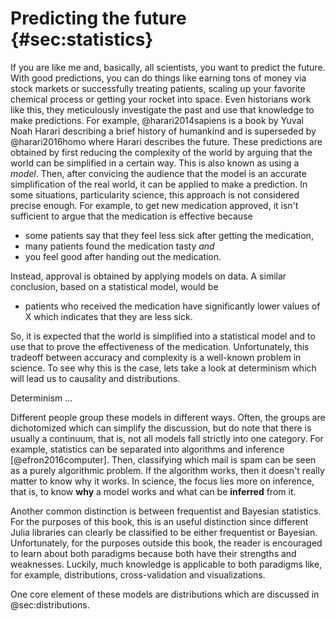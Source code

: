 # Predicting the future {#sec:statistics}

If you are like me and, basically, all scientists, you want to predict the future.
With good predictions, you can do things like earning tons of money via stock markets or successfully treating patients, scaling up your favorite chemical process or getting your rocket into space.
Even historians work like this, they meticulously investigate the past and use that knowledge to make predictions.
For example, @harari2014sapiens is a book by Yuval Noah Harari describing a brief history of humankind and is superseded by @harari2016homo where Harari describes the future.
These predictions are obtained by first reducing the complexity of the world by arguing that the world can be simplified in a certain way.
This is also known as using a _model_.
Then, after convicing the audience that the model is an accurate simplification of the real world, it can be applied to make a prediction.
In some situations, particularity science, this approach is not considered precise enough.
For example, to get new medication approved, it isn't sufficient to argue that the medication is effective because

- some patients say that they feel less sick after getting the medication,
- many patients found the medication tasty _and_
- you feel good after handing out the medication.

Instead, approval is obtained by applying models on data.
A similar conclusion, based on a statistical model, would be

- patients who received the medication have significantly lower values of X which indicates that they are less sick.

So, it is expected that the world is simplified into a statistical model and to use that to prove the effectiveness of the medication.
Unfortunately, this tradeoff between accuracy and complexity is a well-known problem in science.
To see why this is the case, lets take a look at determinism which will lead us to causality and distributions.

Determinism ...

Different people group these models in different ways.
Often, the groups are dichotomized which can simplify the discussion, but do note that there is usually a continuum, that is, not all models fall strictly into one category.
For example, statistics can be separated into algorithms and inference [@efron2016computer].
Then, classifying which mail is spam can be seen as a purely algorithmic problem.
If the algorithm works, then it doesn't really matter to know why it works.
In science, the focus lies more on inference, that is, to know **why** a model works and what can be **inferred** from it.

Another common distinction is between frequentist and Bayesian statistics.
For the purposes of this book, this is an useful distinction since different Julia libraries can clearly be classified to be either frequentist or Bayesian.
Unfortunately, for the purposes outside this book, the reader is encouraged to learn about both paradigms because both have their strengths and weaknesses.
Luckily, much knowledge is applicable to both paradigms like, for example, distributions, cross-validation and visualizations.

One core element of these models are distributions which are discussed in @sec:distributions.
